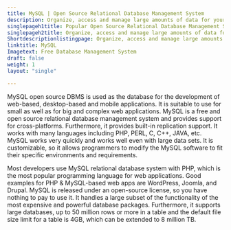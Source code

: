 ```yaml
---
title: MySQL | Open Source Relational Database Management System
description: Organize, access and manage large amounts of data for your web apps via MySQL DBMS. It is a flexible, secure, fast and reliable database management system.
singlepageh1title: Popular Open Source Relational Database Management System
singlepageh2title: Organize, access and manage large amounts of data for your online and offline apps via MySQL. It is a secure, easy-to-use and fast database management system.
Shortdescriptionlistingpage: Organize, access and manage large amounts of data for your online and offline apps via MySQL. It is a secure, easy-to-use and fast database management system.
linktitle: MySQL
Imagetext: Free Database Management System
draft: false
weight: 1
layout: "single"

---
```


MySQL open source DBMS is used as the database for the development of web-based, desktop-based and mobile applications. It is suitable to use for small as well as for big and complex web applications. MySQL is a free and open source relational database management system and provides support for cross-platforms. Furthermore, it provides built-in replication support. It works with many languages including PHP, PERL, C, C++, JAVA, etc. MySQL works very quickly and works well even with large data sets. It is customizable, so it allows programmers to modify the MySQL software to fit their specific environments and requirements.

Most developers use MySQL relational database system with PHP, which is the most popular programming language for web applications. Good examples for PHP &amp; MySQL-based web apps are WordPress, Joomla, and Drupal. MySQL is released under an open-source license, so you have nothing to pay to use it. It handles a large subset of the functionality of the most expensive and powerful database packages. Furthermore, it supports large databases, up to 50 million rows or more in a table and the default file size limit for a table is 4GB, which can be extended to 8 million TB.